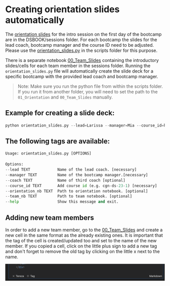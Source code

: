 # Creating orientation slides automatically


The [orientation slides](../DSBOOK/sessions/01_Orientation.ipynb) for the intro session on the first day of the bootcamp are in the DSBOOK/sessions folder. 
For each bootcamp the slides for the lead coach, bootcamp manager and the course ID need to be adjusted. Please use the [orientation_slides.py](../scripts/orientation_slides.py) in the scripts folder for this purpose. 

There is a separate notebook [00_Team_Slides](../DSBOOK/sessions/00_Team_Slides.ipynb) containing the introductory slides/cells for each team member in the sessions folder. Running the `orientation_slides.py` file will automatically create the slide deck for a specific bootcamp with the provided lead coach and bootcamp manager. 

> Note: Make sure you run the python file from within the scripts folder. If you run it from another folder, you will need to set the path to the `01_Orientation` and `00_Team_Slides` manually.

## Example for creating a slide deck:

```python
python orientation_slides.py --lead=Larissa --manager=Mia --course_id=hh-ds-23-9
```

## The following tags are available: 

```python
Usage: orientation_slides.py [OPTIONS]

Options:
--lead TEXT            Name of the lead coach. [necessary]
--manager TEXT         Name of the bootcamp manager.[necessary]
--coach TEXT           Name of third coach [optional]
--course_id TEXT       Add course id (e.g. cgn-ds-23-1) [necessary]
--orientation_nb TEXT  Path to orientation notebook. [optional]
--team_nb TEXT         Path to team notebook. [optional]
--help                 Show this message and exit.
```

## Adding new team members

In order to add a new team member, go to the [00_Team_Slides](../DSBOOK/sessions/00_Team_Slides.ipynb) and create a new cell in the same format as the already existing ones. It is important that the tag of the cell is created/updated too and set to the name of the new member. If you copied a cell, click on the little plus sign to add a new tag and don't forget to remove the old tag by clicking on the little x next to the name.

![cell_tag](../images/cell_tag.png)